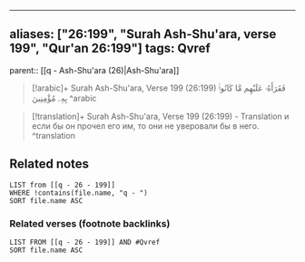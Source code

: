 
---
aliases: ["26:199", "Surah Ash-Shu'ara, verse 199", "Qur'an 26:199"]
tags: Qvref
---

parent:: [[q - Ash-Shu'ara (26)|Ash-Shu'ara]]

> [!arabic]+ Surah Ash-Shu'ara, Verse 199 (26:199)
> <span class="quran-arabic">فَقَرَأَهُۥ عَلَيْهِم مَّا كَانُوا۟ بِهِۦ مُؤْمِنِينَ</span>
^arabic

> [!translation]+ Surah Ash-Shu'ara, Verse 199 (26:199) - Translation
> и если бы он прочел его им, то они не уверовали бы в него.
^translation



## Related notes
```dataview
LIST from [[q - 26 - 199]]
WHERE !contains(file.name, "q - ")
SORT file.name ASC
```

### Related verses (footnote backlinks)
```dataview
LIST FROM [[q - 26 - 199]] AND #Qvref
SORT file.name ASC
```

